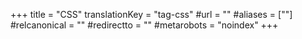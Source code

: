 +++
title = "CSS"
translationKey = "tag-css"
#url = ""
#aliases = [""]
#relcanonical = ""
#redirectto = ""
#metarobots = "noindex"
+++
